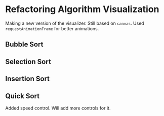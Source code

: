 # Refactoring Algorithm Visualization 

Making a new version of the visualizer. Still based on `canvas`. Used `requestAnimationFrame` for better animations.

## Bubble Sort
<ACanvasTwo id="bubble"/>

## Selection Sort
<ACanvasTwo id="selection"/>

## Insertion Sort
<ACanvasTwo id="insertion"/>

## Quick Sort
<ACanvasTwo id="quick"/>

Added speed control. Will add more controls for it.

